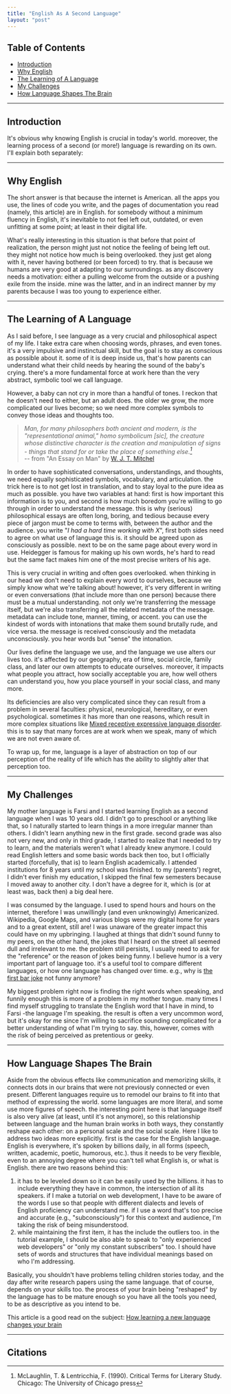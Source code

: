 ```yaml
---
title: "English As A Second Language"
layout: "post"
---
```


## Table of Contents
- [Introduction](#introduction)
- [Why English](#why-english)
- [The Learning of A Language](#the-learning-of-a-language)
- [My Challenges](#my-challenges)
- [How Language Shapes The Brain](#how-language-shapes-the-brain)

---

## Introduction
It's obvious why knowing English is crucial in today's world. moreover, the learning process of a second (or more!) language is rewarding on its own. I'll explain both separately:

---

## Why English
The short answer is that because the internet is American. all the apps you use, the lines of code you write, and the pages of documentation you read (namely, this article) are in English. for somebody without a minimum fluency in English, it's inevitable to not feel left out, outdated, or even unfitting at some point; at least in their digital life.

What's really interesting in this situation is that before that point of realization, the person might just not notice the feeling of being left out. they might not notice how much is being overlooked. they just get along with it, never having bothered (or been forced) to try. that is because we humans are very good at adapting to our surroundings. as any discovery needs a motivation: either a pulling welcome from the outside or a pushing exile from the inside. mine was the latter, and in an indirect manner by my parents because I was too young to experience either.

---

## The Learning of A Language
As I said before, I see language as a very crucial and philosophical aspect of my life. I take extra care when choosing words, phrases, and even tones. it's a very impulsive and instinctual skill, but the goal is to stay as conscious as possible about it. some of it is deep inside us, that's how parents can understand what their child needs by hearing the sound of the baby's crying. there's a more fundamental force at work here than the very abstract, symbolic tool we call language.

However, a baby can not cry in more than a handful of tones. I reckon that he doesn't need to either, but an adult does. the older we grow, the more complicated our lives become; so we need more complex symbols to convey those ideas and thoughts too.

> _Man, for many philosophers both ancient and modern, is the "representational animal," homo symbolicum [sic], the creature whose distinctive character is the creation and manipulation of signs - things that stand for or take the place of something else.[^1]_  
> -- from "An Essay on Man" by [W. J. T. Mitchel](https://en.wikipedia.org/wiki/W._J._T._Mitchell)

In order to have sophisticated conversations, understandings, and thoughts, we need equally sophisticated symbols, vocabulary, and articulation. the trick here is to not get lost in translation, and to stay loyal to the pure idea as much as possible. you have two variables at hand: first is how important this information is to you, and second is how much boredom you're willing to go through in order to understand the message. this is why (serious) philosophical essays are often long, boring, and tedious because every piece of jargon must be come to terms with, between the author and the audience. you write "_I had a hard time working with X_", first both sides need to agree on what use of language this is. it should be agreed upon as consciously as possible. next to be on the same page about every word in use. Heidegger is famous for making up his own words, he's hard to read but the same fact makes him one of the most precise writers of his age.

This is very crucial in writing and often goes overlooked. when thinking in our head we don't need to explain every word to ourselves, because we simply know what we're talking about! however, it's very different in writing or even conversations (that include more than one person) because there must be a mutual understanding. not only we're transferring the message itself, but we're also transferring all the related metadata of the message. metadata can include tone, manner, timing, or accent. you can use the kindest of words with intonations that make them sound brutally rude, and vice versa. the message is received consciously and the metadata unconsciously. you hear words but "sense" the intonation.

Our lives define the language we use, and the language we use alters our lives too. it's affected by our geography, era of time, social circle, family class, and later our own attempts to educate ourselves. moreover, it impacts what people you attract, how socially acceptable you are, how well others can understand you, how you place yourself in your social class, and many more.

Its deficiencies are also very complicated since they can result from a problem in several faculties: physical, neurological, hereditary, or even psychological. sometimes it has more than one reasons, which result in more complex situations like [Mixed receptive expressive language disorder](https://en.wikipedia.org/wiki/Mixed_receptive-expressive_language_disorder). this is to say that many forces are at work when we speak, many of which we are not even aware of.

To wrap up, for me, language is a layer of abstraction on top of our perception of the reality of life which has the ability to slightly alter that perception too.

---

## My Challenges
My mother language is Farsi and I started learning English as a second language when I was 10 years old. I didn't go to preschool or anything like that, so I naturally started to learn things in a more irregular manner than others. I didn't learn anything new in the first grade. second grade was also not very new, and only in third grade, I started to realize that I needed to try to learn, and the materials weren't what I already knew anymore. I could read English letters and some basic words back then too, but I officially started (forcefully, that is) to learn English academically. I attended institutions for 8 years until my school was finished. to my (parents') regret, I didn't ever finish my education, I skipped the final few semesters because I moved away to another city. I don't have a degree for it, which is (or at least was, back then) a big deal here.

I was consumed by the language. I used to spend hours and hours on the internet, therefore I was unwillingly (and even unknowingly) Americanized. Wikipedia, Google Maps, and various blogs were my digital home for years and to a great extent, still are! I was unaware of the greater impact this could have on my upbringing. I laughed at things that didn't sound funny to my peers, on the other hand, the jokes that I heard on the street all seemed dull and irrelevant to me. the problem still persists, I usually need to ask for the "reference" or the reason of jokes being funny. I believe humor is a very important part of language too. it's a useful tool to compare different languages, or how one language has changed over time. e.g., why is [the first bar joke](https://en.wikipedia.org/wiki/Bar_joke#First_recorded_example) not funny anymore?

My biggest problem right now is finding the right words when speaking, and funnily enough this is more of a problem in my mother tongue. many times I find myself struggling to translate the English word that I have in mind, to Farsi -the language I'm speaking. the result is often a very uncommon word, but it's okay for me since I'm willing to sacrifice sounding complicated for a better understanding of what I'm trying to say. this, however, comes with the risk of being perceived as pretentious or geeky.

---

## How Language Shapes The Brain
Aside from the obvious effects like communication and memorizing skills, it connects dots in our brains that were not previously connected or even present.
Different languages require us to remodel our brains to fit into that method of expressing the world. some languages are more literal, and some use more figures of speech. the interesting point here is that language itself is also very alive (at least, until it's not anymore), so this relationship between language and the human brain works in both ways, they constantly reshape each other: on a personal scale and the social scale.
Here I like to address two ideas more explicitly. first is the case for the English language. English is everywhere, it's spoken by billions daily, in all forms (speech, written, academic, poetic, humorous, etc.). thus it needs to be very flexible, even to an annoying degree where you can't tell what English is, or what is English. there are two reasons behind this:
1. it has to be leveled down so it can be easily used by the billions. it has to include everything they have in common, the intersection of all its speakers. if I make a tutorial on web development, I have to be aware of the words I use so that people with different dialects and levels of English proficiency can understand me. if I use a word that's too precise and accurate (e.g., "subconsciously") for this context and audience, I'm taking the risk of being misunderstood.
2. while maintaining the first item, it has the include the outliers too. in the tutorial example, I should be also able to speak to "only experienced web developers" or "only my constant subscribers" too. I should have sets of words and structures that have individual meanings based on who I'm addressing.

Basically, you shouldn't have problems telling children stories today, and the day after write research papers using the same language. that of course, depends on your skills too. the process of your brain being "reshaped" by the language has to be mature enough so you have all the tools you need, to be as descriptive as you intend to be.

This article is a good read on the subject: [How learning a new language changes your brain](https://www.cambridge.org/elt/blog/2022/04/29/learning-language-changes-your-brain/)

---

## Citations
[^1]: McLaughlin, T. & Lentricchia, F. (1990). Critical Terms for Literary Study. Chicago: The University of Chicago press

